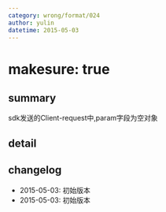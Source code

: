 ```yaml
---
category: wrong/format/024
author: yulin
datetime: 2015-05-03
---
```


# makesure: true


## summary

sdk发送的Client-request中,param字段为空对象

## detail



## changelog

- 2015-05-03: 初始版本
- 2015-05-03: 初始版本
